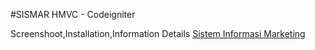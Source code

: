 #SISMAR HMVC -  Codeigniter

Screenshoot,Installation,Information Details
[Sistem Informasi Marketing](http://teknosains.com/i/source-code-aplikasi-sistem-informasi-marketing-dengan-php)


